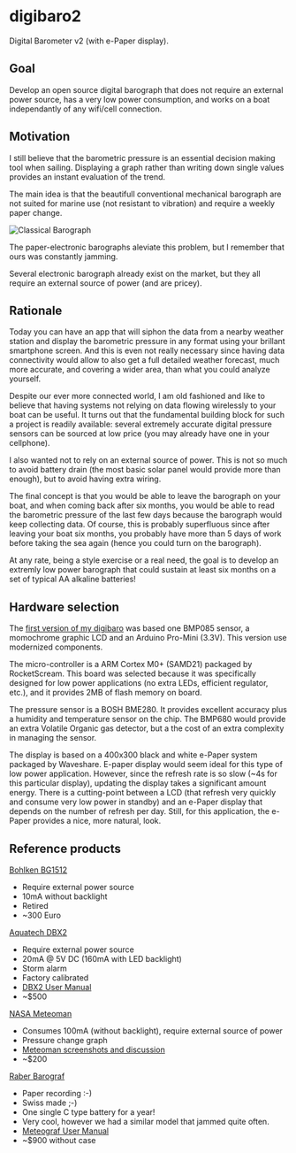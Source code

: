 # digibaro2

Digital Barometer v2 (with e-Paper display).

## Goal

Develop an open source digital barograph that does not require an external power
source, has a very low power consumption, and works on a boat independantly of
any wifi/cell connection.

## Motivation

I still believe that the barometric pressure is an essential decision making
tool when sailing. Displaying a graph rather than writing down single values
provides an instant evaluation of the trend.

The main idea is that the beautifull conventional mechanical barograph are not
suited for marine use (not resistant to vibration) and require a weekly paper
change.

![Classical Barograph](https://upload.wikimedia.org/wikipedia/commons/a/a0/Barograph_-_Image_from_page_45_of_%22Practical_physics%22_%281922%29.jpg)

The paper-electronic barographs aleviate this problem, but I remember that ours
was constantly jamming.

Several electronic barograph already exist on the market, but they all require
an external source of power (and are pricey).

## Rationale

Today you can have an app that will siphon the data from a nearby weather
station and display the barometric pressure in any format using your brillant
smartphone screen. And this is even not really necessary since having data
connectivity would allow to also get a full detailed weather forecast, much more
accurate, and covering a wider area, than what you could analyze yourself.

Despite our ever more connected world, I am old fashioned and like to believe
that having systems not relying on data flowing wirelessly to your boat can be
useful. It turns out that the fundamental building block for such a project is
readily available: several extremely accurate digital pressure sensors can be
sourced at low price (you may already have one in your cellphone).

I also wanted not to rely on an external source of power. This is not so much to
avoid battery drain (the most basic solar panel would provide more than enough),
but to avoid having extra wiring.

The final concept is that you would be able to leave the barograph on your boat,
and when coming back after six months, you would be able to read the barometric
pressure of the last few days because the barograph would keep collecting data.
Of course, this is probably superfluous since after leaving your boat six
months, you probably have more than 5 days of work before taking the sea again
(hence you could turn on the barograph).

At any rate, being a style exercise or a real need, the goal is to develop an
extremly low power barograph that could sustain at least six months on a set of
typical AA alkaline batteries!

## Hardware selection

The [first version of my digibaro](https://github.com/flupes/digibaro/) was
based one BMP085 sensor, a momochrome graphic LCD and an Arduino Pro-Mini
(3.3V). This version use modernized components.

The micro-controller is a ARM Cortex M0+ (SAMD21) packaged by RocketScream. This
board was selected because it was specifically designed for low power
applications (no extra LEDs, efficient regulator, etc.), and it provides 2MB of
flash memory on board.

The pressure sensor is a BOSH BME280. It provides excellent accuracy plus a
humidity and temperature sensor on the chip. The BMP680 would provide an extra
Volatile Organic gas detector, but a the cost of an extra complexity in managing
the sensor.

The display is based on a 400x300 black and white e-Paper system packaged by
Waveshare. E-paper display would seem ideal for this type of low power
application. However, since the refresh rate is so slow (~4s for this particular
display), updating the display takes a significant amount energy. There is a
cutting-point between a LCD (that refresh very quickly and consume very low
power in standby) and an e-Paper display that depends on the number of refresh
per day. Still, for this application, the e-Paper provides a nice, more natural,
look.

## Reference products

[Bohlken BG1512](http://www.bohlken.net/bg/bg1512_en.htm)
- Require external power source
- 10mA without backlight
- Retired
- ~300 Euro


[Aquatech DBX2](https://www.digitalbarograph.com/)
- Require external power source
- 20mA @ 5V DC (160mA with LED backlight)
- Storm alarm
- Factory calibrated
- [DBX2 User Manual](https://www.digitalbarograph.com/pdfs/DBX2_MANUAL_V1W.pdf)  
- ~$500

[NASA Meteoman](https://www.nasamarine.com/product/meteoman/)
- Consumes 100mA (without backlight), require external source of power
- Pressure change graph
- [Meteoman screenshots and discussion](http://www.ybw.com/forums/showthread.php?452897-Calling-Weather-Experts-What-do-you-Need-in-a-Barograph)
- ~$200

[Raber Barograf](http://www.barograph.ch/Barograph_E/barograph.html)
- Paper recording :-)
- Swiss made ;-)
- One single C type battery for a year!
- Very cool, however we had a similar model that jammed quite often.  
- [Meteograf User Manual](http://www.barograph.ch/Downloads/BA_Meteograf_Englisch_2.4.pdf)  
- ~$900 without case
